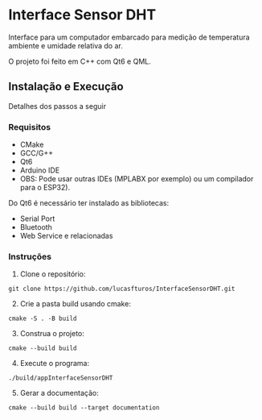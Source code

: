 # Interface Sensor DHT

Interface para um computador embarcado para medição de temperatura ambiente e umidade relativa do ar.

O projeto foi feito em C++ com Qt6 e QML.

## Instalação e Execução

Detalhes dos passos a seguir

### Requisitos

- CMake
- GCC/G++
- Qt6
- Arduino IDE
 - OBS: Pode usar outras IDEs (MPLABX por exemplo) ou um compilador para o ESP32).

Do Qt6 é necessário ter instalado as bibliotecas:

- Serial Port
- Bluetooth
- Web Service e relacionadas

### Instruções

1. Clone o repositório:
```
git clone https://github.com/lucasfturos/InterfaceSensorDHT.git
```

2. Crie a pasta build usando cmake:
```
cmake -S . -B build
```

3. Construa o projeto:
```
cmake --build build
```

4. Execute o programa:
```
./build/appInterfaceSensorDHT
```

5. Gerar a documentação:
```
cmake --build build --target documentation
```
